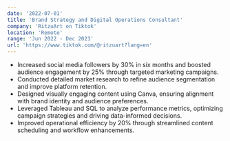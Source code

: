 ```yaml
---
date: '2022-07-01'
title: 'Brand Strategy and Digital Operations Consultant'
company: 'RitzuArt on Tiktok'
location: 'Remote'
range: 'Jun 2022 - Dec 2023'
url: 'https://www.tiktok.com/@ritzuart?lang=en'
---
```


- Increased social media followers by 30% in six months and boosted audience engagement by 25% through targeted marketing campaigns.
- Conducted detailed market research to refine audience segmentation and improve platform retention.
- Designed visually engaging content using Canva, ensuring alignment with brand identity and audience preferences.
- Leveraged Tableau and SQL to analyze performance metrics, optimizing campaign strategies and driving data-informed decisions.
- Improved operational efficiency by 20% through streamlined content scheduling and workflow enhancements.
